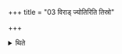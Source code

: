 +++
title = "03 विराड् ज्योतिरिति तिस्रो"

+++

<details><summary>थिते</summary>

विराड् ज्योतिरिति तिस्रो रेतःसिचः ३
</details>
